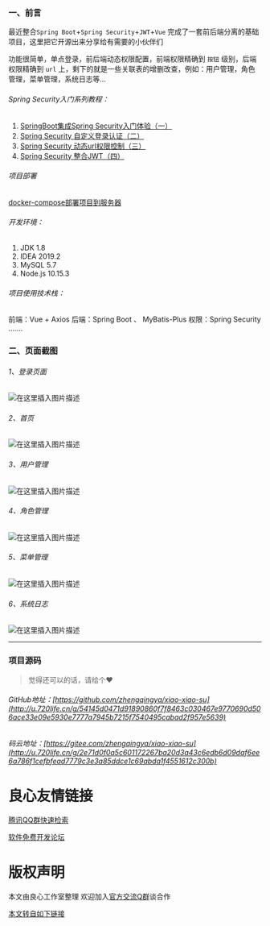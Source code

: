 ﻿### 一、前言

最近整合`Spring Boot`+`Spring Security`+`JWT`+`Vue` 完成了一套前后端分离的基础项目，这里把它开源出来分享给有需要的小伙伴们

功能很简单，单点登录，前后端动态权限配置，前端权限精确到 `按钮` 级别，后端权限精确到 `url` 上，剩下的就是一些关联表的增删改查，例如：用户管理，角色管理，菜单管理，系统日志等...

###### Spring Security入门系列教程：

1. [SpringBoot集成Spring Security入门体验（一）](http://u.720life.cn/g/ce3f6174933242f367d8a4cd3fa79ded28042e95d1048f38817fd9571c443d94544bf0e97d7cf5586ea9b11446aaf2b8dcd6062c131886da3044da4502439b74)
2. [Spring Security 自定义登录认证（二）](http://u.720life.cn/g/ce3f6174933242f367d8a4cd3fa79ded28042e95d1048f38817fd9571c443d94544bf0e97d7cf5586ea9b11446aaf2b87d962352266dbaf2f741a31ede646e31)
3. [Spring Security 动态url权限控制（三）](http://u.720life.cn/g/ce3f6174933242f367d8a4cd3fa79ded28042e95d1048f38817fd9571c443d94544bf0e97d7cf5586ea9b11446aaf2b84ec39f00c7b3048df2ee306943cab16f)
4. [Spring Security 整合JWT（四）](http://u.720life.cn/g/ce3f6174933242f367d8a4cd3fa79ded28042e95d1048f38817fd9571c443d94544bf0e97d7cf5586ea9b11446aaf2b8fccfdaf00079944c4f0056d2f62188c0) 

###### 项目部署

[docker-compose部署项目到服务器](http://u.720life.cn/g/35b21c43ae5f5910eefb82bca3ede319adb5fde5a0738bd84a747d2df5bff9de2e11779f012cf245e680673362c54791c1a347ed2e619dbc194c3094a3f7ebf0) 

###### 开发环境：

1. JDK 1.8
2. IDEA 2019.2
3. MySQL 5.7
4. Node.js 10.15.3
 
###### 项目使用技术栈：

前端：Vue + Axios
后端：Spring Boot 、 MyBatis-Plus
权限：Spring Security
.......

### 二、页面截图

###### 1、登录页面
![在这里插入图片描述](https://img-blog.csdnimg.cn/20191023183018204.png?x-oss-process=image/watermark,type_ZmFuZ3poZW5naGVpdGk,shadow_10,text_aHR0cHM6Ly96aGVuZ3FpbmcuYmxvZy5jc2RuLm5ldA==,size_16,color_FFFFFF,t_70)
###### 2、首页
![在这里插入图片描述](https://img-blog.csdnimg.cn/20191023183238343.png?x-oss-process=image/watermark,type_ZmFuZ3poZW5naGVpdGk,shadow_10,text_aHR0cHM6Ly96aGVuZ3FpbmcuYmxvZy5jc2RuLm5ldA==,size_16,color_FFFFFF,t_70)
###### 3、用户管理
![在这里插入图片描述](https://img-blog.csdnimg.cn/20191023183257905.png?x-oss-process=image/watermark,type_ZmFuZ3poZW5naGVpdGk,shadow_10,text_aHR0cHM6Ly96aGVuZ3FpbmcuYmxvZy5jc2RuLm5ldA==,size_16,color_FFFFFF,t_70)
###### 4、角色管理
![在这里插入图片描述](https://img-blog.csdnimg.cn/20191023183325162.png?x-oss-process=image/watermark,type_ZmFuZ3poZW5naGVpdGk,shadow_10,text_aHR0cHM6Ly96aGVuZ3FpbmcuYmxvZy5jc2RuLm5ldA==,size_16,color_FFFFFF,t_70)
###### 5、菜单管理
![在这里插入图片描述](https://img-blog.csdnimg.cn/20191023183352498.png?x-oss-process=image/watermark,type_ZmFuZ3poZW5naGVpdGk,shadow_10,text_aHR0cHM6Ly96aGVuZ3FpbmcuYmxvZy5jc2RuLm5ldA==,size_16,color_FFFFFF,t_70)
###### 6、系统日志
![在这里插入图片描述](https://img-blog.csdnimg.cn/20191023183430412.png?x-oss-process=image/watermark,type_ZmFuZ3poZW5naGVpdGk,shadow_10,text_aHR0cHM6Ly96aGVuZ3FpbmcuYmxvZy5jc2RuLm5ldA==,size_16,color_FFFFFF,t_70)

---

### 项目源码

> 觉得还可以的话，请给个❤

###### GitHub地址：[https://github.com/zhengqingya/xiao-xiao-su](http://u.720life.cn/g/54145d0471d91890860f7f8463c030467e9770690d506ace33e09e5930e7777a7945b7215f7540495cabad2f957e5639)
###### 码云地址：[https://gitee.com/zhengqingya/xiao-xiao-su](http://u.720life.cn/g/2e71d0f0a5c601172267ba20d3a43c6edb6d09daf6ee6a786f1cefbfead7779c3e3a85ddce1c69abda1f4551612c300b)




 # 良心友情链接

[腾讯QQ群快速检索](http://u.720life.cn/s/8cf73f7c)

[软件免费开发论坛](http://u.720life.cn/s/bbb01dc0)

# 版权声明 

本文由良心工作室整理 欢迎加入[官方交流Q群](https://u.720life.cn/s/f2316816)谈合作

[本文转自如下链接](http://u.720life.cn/g/2e71d0f0a5c601172267ba20d3a43c6ec6020cd0e1167935304c81a15dacc0200cc705dd7b34b2cc86239dc136d2c4bfbbe6b716e93f36683f250ba65706f8eb)